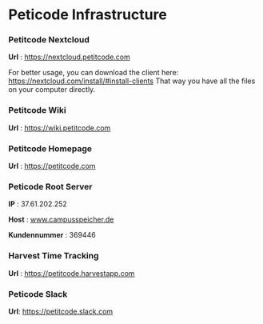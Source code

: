 <!-- TITLE: Peticode Infrastructure -->
<!-- SUBTITLE: A quick summary of the Peticode Infrastructure -->

# Peticode Infrastructure 

### Petitcode Nextcloud

**Url** : https://nextcloud.petitcode.com

For better usage, you can download the client here: https://nextcloud.com/install/#install-clients
That way you have all the files on your computer directly.


### Petitcode Wiki 

**Url** : https://wiki.petitcode.com

### Petitcode Homepage 

**Url** : https://petitcode.com


### Peticode Root Server 

**IP** :  37.61.202.252

**Host** : www.campusspeicher.de

**Kundennummer** : 369446 


### Harvest Time Tracking 

**Url** : https://petitcode.harvestapp.com


### Peticode Slack

**Url**: https://petitcode.slack.com


